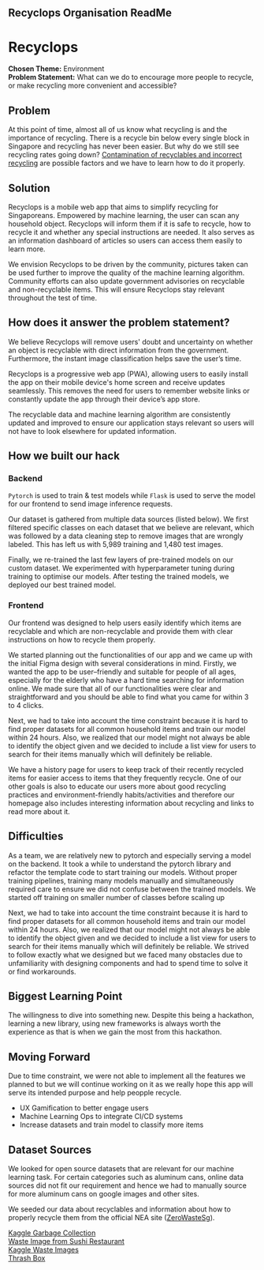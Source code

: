 ## Recyclops Organisation ReadMe

# Recyclops
**Chosen Theme:** Environment  
**Problem Statement:** What can we do to encourage more people to recycle, or make recycling more convenient and accessible?

## Problem

At this point of time, almost all of us know what recycling is and the importance of recycling. There is a recycle bin below every single block in Singapore and recycling has never been easier. But why do we still see recycling rates going down? [Contamination of recyclables and incorrect recycling](https://www.channelnewsasia.com/singapore/contamination-recyclables-incorrect-recycling-among-possible-factors-singapores-low-domestic-recycling-rate-experts-764641) are possible factors and we have to learn how to do it properly.


## Solution
Recyclops is a mobile web app that aims to simplify recycling for Singaporeans. Empowered by machine learning, the user can scan any household object. Recyclops will inform them if it is safe to recycle, how to recycle it and whether any special instructions are needed. It also serves as an information dashboard of articles so users can access them easily to learn more. 

We envision Recyclops to be driven by the community, pictures taken can be used further to improve the quality of the machine learning algorithm. Community efforts can also update government advisories on recyclable and non-recyclable items. This will ensure Recyclops stay relevant throughout the test of time.

## How does it answer the problem statement?
We believe Recyclops will remove users' doubt and uncertainty on whether an object is recyclable with direct information from the government. Furthermore, the instant image classification helps save the user’s time.

Recyclops is a progressive web app (PWA), allowing users to easily install the app on their mobile device's home screen and receive updates seamlessly. This removes the need for users to remember website links or constantly update the app through their device’s app store.

The recyclable data and machine learning algorithm are consistently updated and improved to ensure our application stays relevant so users will not have to look elsewhere for updated information.


## How we built our hack
### Backend
`Pytorch` is used to train & test models while `Flask` is used to serve the model for our frontend to send image inference requests.

Our dataset is gathered from multiple data sources (listed below). We first filtered specific classes on each dataset that we believe are relevant, which was followed by a data cleaning step to remove images that are wrongly labeled. This has left us with 5,989 training and 1,480 test images.

Finally, we re-trained the last few layers of pre-trained models on our custom dataset. We experimented with hyperparameter tuning during training to optimise our models. After testing the trained models, we deployed our best trained model.

### Frontend
Our frontend was designed to help users easily identify which items are recyclable and which are non-recyclable and provide them with clear instructions on how to recycle them properly.

We started planning out the functionalities of our app and we came up with the initial Figma design with several considerations in mind. Firstly, we wanted the app to be user–friendly and suitable for people of all ages, especially for the elderly who have a hard time searching for information online. We made sure that all of our functionalities were clear and straightforward and you should be able to find what you came for within 3 to 4 clicks.

Next, we had to take into account the time constraint because it is hard to find proper datasets for all common household items and train our model within 24 hours. Also, we realized that our model might not always be able to identify the object given and we decided to include a list view for users to search for their items manually which will definitely be reliable.

We have a history page for users to keep track of their recently recycled items for easier access to items that they frequently recycle. One of our other goals is also to educate our users more about good recycling practices and environment-friendly habits/activities and therefore our homepage also includes interesting information about recycling and links to read more about it.

## Difficulties
As a team, we are relatively new to pytorch and especially serving a model on the backend. It took a while to understand the pytorch library and refactor the template code to start training our models. Without proper training pipelines, training many models manually and simultaneously required care to ensure we did not confuse between the trained models. We started off training on smaller number of classes before scaling up

Next, we had to take into account the time constraint because it is hard to find proper datasets for all common household items and train our model within 24 hours. Also, we realized that our model might not always be able to identify the object given and we decided to include a list view for users to search for their items manually which will definitely be reliable. We strived to follow exactly what we designed but we faced many obstacles due to unfamiliarity with designing components and had to spend time to solve it or find workarounds. 

## Biggest Learning Point

The willingness to dive into something new. Despite this being a hackathon, learning a new library, using new frameworks is always worth the experience as that is when we gain the most from this hackathon.

## Moving Forward

Due to time constraint, we were not able to implement all the features we planned to but we will continue working on it as we really hope this app will serve its intended purpose and help peopple recycle.
- UX Gamification to better engage users
- Machine Learning Ops to integrate CI/CD systems
- Increase datasets and train model to classify more items


## Dataset Sources
We looked for open source datasets that are relevant for our machine learning task. For certain categories such as aluminum cans, online data sources did not fit our requirement and hence we had to manually source for more aluminum cans on google images and other sites.

We seeded our data about recyclables and information about how to properly recycle them from the official NEA site ([ZeroWasteSg](https://www.towardszerowaste.gov.sg/recycle/what-to-recycle/)).


[Kaggle Garbage Collection](https://www.kaggle.com/datasets/asdasdasasdas/garbage-classification)<br>
[Waste Image from Sushi Restaurant](https://www.kaggle.com/datasets/arthurcen/waste-images-from-sushi-restaurant) <br>
[Kaggle Waste Images](https://www.kaggle.com/datasets/wangziang/waste-pictures) <br>
[Thrash Box](https://github.com/nikhilvenkatkumsetty/TrashBox)
